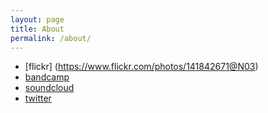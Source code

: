 ```yaml
---
layout: page
title: About
permalink: /about/
---
```

- [flickr] (https://www.flickr.com/photos/141842671@N03)
- [bandcamp](https://bandcamp.com/dnsglk)
- [soundcloud](https://soundcloud.com/dnsglk)
- [twitter](https://twitter.com/dnsglk)
